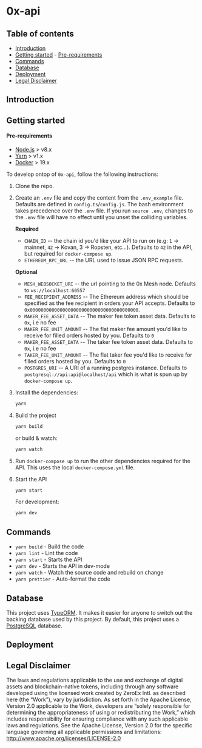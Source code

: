 # 0x-api

## Table of contents

- [Introduction](#introduction)
- [Getting started](#getting-started)
        - [Pre-requirements](#pre-requirements)
- [Commands](#commands)
- [Database](#database)
- [Deployment](#deployment)
- [Legal Disclaimer](#legal-disclaimer)

## Introduction


## Getting started

#### Pre-requirements

-   [Node.js](https://nodejs.org/en/download/) > v8.x
-   [Yarn](https://yarnpkg.com/en/) > v1.x
-   [Docker](https://www.docker.com/products/docker-desktop) > 19.x

To develop ontop of `0x-api`, follow the following instructions:

1. Clone the repo.
   
2. Create an `.env` file and copy the content from the `.env_example` file. Defaults are defined in `config.ts`/`config.js`. The bash environment takes precedence over the `.env` file. If you run `source .env`, changes to the `.env` file will have no effect until you unset the colliding variables.

    **Required**
    - `CHAIN_ID` -- the chain id you'd like your API to run on (e.g: `1` -> mainnet, `42` -> Kovan, 3 -> Ropsten, etc...). Defaults to `42` in the API, but required for `docker-compose up`.
    - `ETHEREUM_RPC_URL` -- the URL used to issue JSON RPC requests.


    **Optional**
    - `MESH_WEBSOCKET_URI` -- the url pointing to the 0x Mesh node. Defaults to `ws://localhost:60557`
    - `FEE_RECIPIENT_ADDRESS` -- The Ethereum address which should be specified as the fee recipient in orders your API accepts. Defaults to `0x0000000000000000000000000000000000000000`.
    - `MAKER_FEE_ASSET_DATA` -- The maker fee token asset data. Defaults to `0x`, i.e no fee
    - `MAKER_FEE_UNIT_AMOUNT` -- The flat maker fee amount you'd like to receive for filled orders hosted by you. Defaults to `0`
    - `MAKER_FEE_ASSET_DATA` -- The taker fee token asset data. Defaults to `0x`, i.e no fee
    - `TAKER_FEE_UNIT_AMOUNT` -- The flat taker fee you'd like to receive for filled orders hosted by you. Defaults to `0`
    - `POSTGRES_URI` -- A URI of a running postgres instance. Defaults to `postgresql://api:api@localhost/api` which is what is spun up by `docker-compose up`.

3. Install the dependencies:

    ```sh
    yarn
    ```

4. Build the project

    ```sh
    yarn build
    ```

    or build & watch:

    ```sh
    yarn watch
    ```


5. Run `docker-compose up` to run the other dependencies required for the API. This uses the local `docker-compose.yml` file.
   
6.  Start the API

    ```sh
    yarn start
    ```

    For development:
    ```sh
    yarn dev
    ```

## Commands

-   `yarn build` - Build the code
-   `yarn lint` - Lint the code
-   `yarn start` - Starts the API
-   `yarn dev` - Starts the API in dev-mode
-   `yarn watch` - Watch the source code and rebuild on change
-   `yarn prettier` - Auto-format the code

## Database

This project uses [TypeORM](https://github.com/typeorm/typeorm). It makes it easier for anyone to switch out the backing database used by this project. By default, this project uses a [PostgreSQL](https://www.postgresql.org/) database.

## Deployment

## Legal Disclaimer

The laws and regulations applicable to the use and exchange of digital assets and blockchain-native tokens, including through any software developed using the licensed work created by ZeroEx Intl. as described here (the “Work”), vary by jurisdiction. As set forth in the Apache License, Version 2.0 applicable to the Work, developers are “solely responsible for determining the appropriateness of using or redistributing the Work,” which includes responsibility for ensuring compliance with any such applicable laws and regulations.
See the Apache License, Version 2.0 for the specific language governing all applicable permissions and limitations: http://www.apache.org/licenses/LICENSE-2.0
